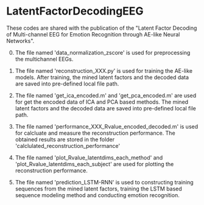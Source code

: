 # LatentFactorDecodingEEG

These codes are shared with the publication of the "Latent Factor Decoding of Multi-channel EEG for Emotion Recognition through AE-like Neural Networks".

0. The file named 'data_normalization_zscore' is used for preprocessing the multichannel EEGs.

1. The file named 'reconstruction_XXX.py' is used for training the AE-like models. 
   After training, the mined latent factors and the decoded data are saved into pre-defined local file path.

2. The file named 'get_ica_encoded.m' and 'get_pca_encoded.m' are used for get the encoded data of ICA and PCA based methods.
   The mined latent factors and the decoded data are saved into pre-defined local file path.
   
3. The file named 'performance_XXX_Rvalue_encoded_decoded.m' is used for calcluate and measure the reconstruction performance. 
   The obtained results are stored in the folder 'calclulated_reconstruction_performance'
   
4. The file named 'plot_Rvalue_latentdims_each_method' and 'plot_Rvalue_latentdims_each_subject' are used for 
   plotting the reconstruction performance.

5. The file named 'prediction_LSTM-RNN' is used to constructing training sequences from the mined latent factors, training the LSTM based
   sequence modeling method and conducting emotion recognition.
